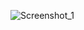 ![Screenshot_1](https://user-images.githubusercontent.com/84162707/185770257-70e0ef0d-a3b0-4530-affa-bd37e04b9400.png)
